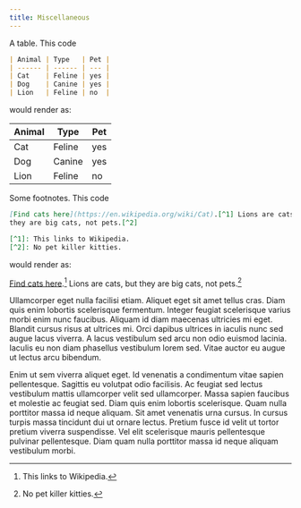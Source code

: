 ```yaml
---
title: Miscellaneous
---
```


A table. This code

```md
| Animal | Type   | Pet |
| ------ | ------ | --- |
| Cat    | Feline | yes |
| Dog    | Canine | yes |
| Lion   | Feline | no  |
```

would render as:

| Animal | Type   | Pet |
| ------ | ------ | --- |
| Cat    | Feline | yes |
| Dog    | Canine | yes |
| Lion   | Feline | no  |

Some footnotes. This code

```md
[Find cats here](https://en.wikipedia.org/wiki/Cat).[^1] Lions are cats, but
they are big cats, not pets.[^2]

[^1]: This links to Wikipedia.
[^2]: No pet killer kitties.
```

would render as:

[Find cats here](https://en.wikipedia.org/wiki/Cat).[^1] Lions are cats, but
they are big cats, not pets.[^2]

[^1]: This links to Wikipedia.
[^2]: No pet killer kitties.

Ullamcorper eget nulla facilisi etiam. Aliquet eget sit amet tellus cras. Diam
quis enim lobortis scelerisque fermentum. Integer feugiat scelerisque varius
morbi enim nunc faucibus. Aliquam id diam maecenas ultricies mi eget. Blandit
cursus risus at ultrices mi. Orci dapibus ultrices in iaculis nunc sed augue
lacus viverra. A lacus vestibulum sed arcu non odio euismod lacinia. Iaculis eu
non diam phasellus vestibulum lorem sed. Vitae auctor eu augue ut lectus arcu
bibendum.

Enim ut sem viverra aliquet eget. Id venenatis a condimentum vitae sapien
pellentesque. Sagittis eu volutpat odio facilisis. Ac feugiat sed lectus
vestibulum mattis ullamcorper velit sed ullamcorper. Massa sapien faucibus et
molestie ac feugiat sed. Diam quis enim lobortis scelerisque. Quam nulla
porttitor massa id neque aliquam. Sit amet venenatis urna cursus. In cursus
turpis massa tincidunt dui ut ornare lectus. Pretium fusce id velit ut tortor
pretium viverra suspendisse. Vel elit scelerisque mauris pellentesque pulvinar
pellentesque. Diam quam nulla porttitor massa id neque aliquam vestibulum
morbi.

